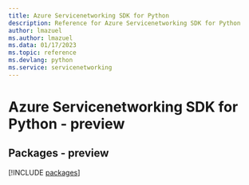 ```yaml
---
title: Azure Servicenetworking SDK for Python
description: Reference for Azure Servicenetworking SDK for Python
author: lmazuel
ms.author: lmazuel
ms.data: 01/17/2023
ms.topic: reference
ms.devlang: python
ms.service: servicenetworking
---
```

# Azure Servicenetworking SDK for Python - preview
## Packages - preview
[!INCLUDE [packages](servicenetworking-index.md)]